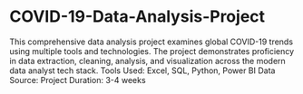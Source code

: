 # COVID-19-Data-Analysis-Project
This comprehensive data analysis project examines global COVID-19 trends using multiple tools and technologies. The project demonstrates proficiency in data extraction, cleaning, analysis, and visualization across the modern data analyst tech stack. Tools Used: Excel, SQL, Python, Power BI Data Source:  Project Duration: 3-4 weeks
